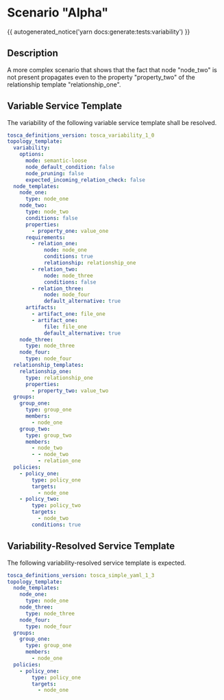 # Scenario "Alpha"

{{ autogenerated_notice('yarn docs:generate:tests:variability') }}

## Description

A more complex scenario that shows that the fact that node "node_two" is not present propagates even to the property "property_two" of the relationship template "relationship_one".

## Variable Service Template

The variability of the following variable service template shall be resolved.

```yaml linenums="1"
tosca_definitions_version: tosca_variability_1_0
topology_template:
  variability:
    options:
      mode: semantic-loose
      node_default_condition: false
      node_pruning: false
      expected_incoming_relation_check: false
  node_templates:
    node_one:
      type: node_one
    node_two:
      type: node_two
      conditions: false
      properties:
        - property_one: value_one
      requirements:
        - relation_one:
            node: node_one
            conditions: true
            relationship: relationship_one
        - relation_two:
            node: node_three
            conditions: false
        - relation_three:
            node: node_four
            default_alternative: true
      artifacts:
        - artifact_one: file_one
        - artifact_one:
            file: file_one
            default_alternative: true
    node_three:
      type: node_three
    node_four:
      type: node_four
  relationship_templates:
    relationship_one:
      type: relationship_one
      properties:
        - property_two: value_two
  groups:
    group_one:
      type: group_one
      members:
        - node_one
    group_two:
      type: group_two
      members:
        - node_two
        - - node_two
          - relation_one
  policies:
    - policy_one:
        type: policy_one
        targets:
          - node_one
    - policy_two:
        type: policy_two
        targets:
          - node_two
        conditions: true
```




## Variability-Resolved Service Template

The following variability-resolved service template is expected.

```yaml linenums="1"
tosca_definitions_version: tosca_simple_yaml_1_3
topology_template:
  node_templates:
    node_one:
      type: node_one
    node_three:
      type: node_three
    node_four:
      type: node_four
  groups:
    group_one:
      type: group_one
      members:
        - node_one
  policies:
    - policy_one:
        type: policy_one
        targets:
          - node_one
```


